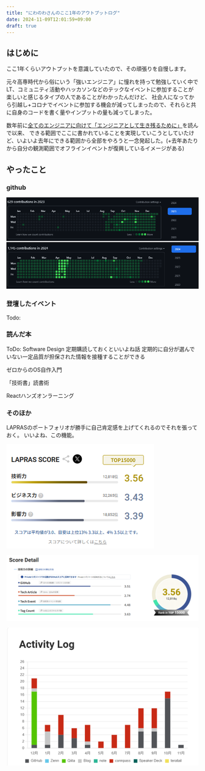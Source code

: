 ```yaml
---
title: "にわのわさんのここ1年のアウトプットログ"
date: 2024-11-09T12:01:59+09:00
draft: true
---
```


## はじめに

ここ1年くらいアウトプットを意識していたので、その頑張りを自慢します。

元々高専時代から俗にいう「強いエンジニア」に憧れを持って勉強していく中で
LT、コミュニティ活動やハッカソンなどのテックなイベントに参加することが楽しいと感じるタイプの人であることがわかったんだけど、
社会人になってから引越し+コロナでイベントに参加する機会が減ってしまったので、それらと共に自身のコードを書く量やインプットの量も減ってしまった。

数年前に[全てのエンジニアに向けて「エンジニアとして生き残るために」](https://www.ntt.com/shines/posts/b-t_20201012.html)を読んで以来、
できる範囲でここに書かれていることを実現していこうとしていたけど、いよいよ去年にできる範囲から全部をやろうと一念発起した。(+去年あたりから自分の観測範囲でオフラインイベントが復興しているイメージがある)

## やったこと

### github

![contributions in 2023](image.png)
![contributions in 2024](image-1.png)

### 登壇したイベント

Todo:

### 読んだ本

ToDo:
Software Design 定期購読しておくといいよね話
定期的に自分が選んでいない一定品質が担保された情報を接種することができる

ゼロからのOS自作入門

「技術書」読書術

Reactハンズオンラーニング

### そのほか

LAPRASのポートフォリオが勝手に自己肯定感を上げてくれるのでそれを張っておく。
いいよね、この機能。

![LAPRAS SCORE](image-3.png)

![Score Detail](image-4.png)

![Activity Log](image-2.png)
